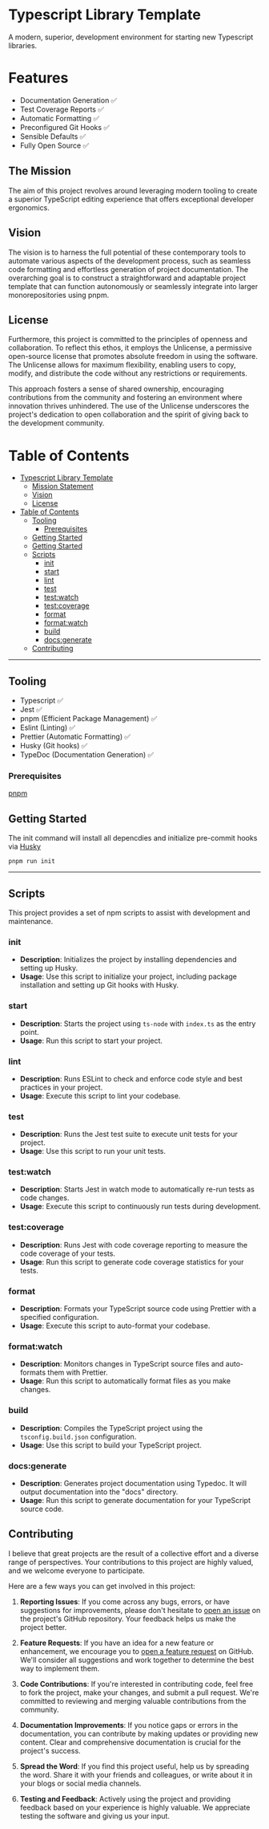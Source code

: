 # Typescript Library Template

A modern, superior, development environment for starting new Typescript libraries.

# Features
 - Documentation Generation ✅
 - Test Coverage Reports ✅
 - Automatic Formatting ✅
 - Preconfigured Git Hooks ✅
 - Sensible Defaults ✅
 - Fully Open Source ✅

## The Mission

The aim of this project revolves around leveraging modern tooling to create a superior TypeScript editing experience that offers exceptional developer ergonomics.

## Vision

The vision is to harness the full potential of these contemporary tools to automate various aspects of the development process, such as seamless code formatting and effortless generation of project documentation. The overarching goal is to construct a straightforward and adaptable project template that can function autonomously or seamlessly integrate into larger monorepositories using pnpm.

## License

Furthermore, this project is committed to the principles of openness and collaboration. To reflect this ethos, it employs the Unlicense, a permissive open-source license that promotes absolute freedom in using the software. The Unlicense allows for maximum flexibility, enabling users to copy, modify, and distribute the code without any restrictions or requirements.

This approach fosters a sense of shared ownership, encouraging contributions from the community and fostering an environment where innovation thrives unhindered. The use of the Unlicense underscores the project's dedication to open collaboration and the spirit of giving back to the development community.

# Table of Contents

- [Typescript Library Template](#typescript-library-template)
  - [Mission Statement](#mission-statement)
  - [Vision](#vision)
  - [License](#license)
- [Table of Contents](#table-of-contents)
  - [Tooling](#tooling)
    - [Prerequisites](#prerequisites)
  - [Getting Started](#getting-started)
  - [Getting Started](#getting-started-1)
  - [Scripts](#scripts)
    - [init](#init)
    - [start](#start)
    - [lint](#lint)
    - [test](#test)
    - [test:watch](#testwatch)
    - [test:coverage](#testcoverage)
    - [format](#format)
    - [format:watch](#formatwatch)
    - [build](#build)
    - [docs:generate](#docsgenerate)
  - [Contributing](#contributing)

---

## Tooling

- Typescript ✅
- Jest ✅
- pnpm (Efficient Package Management) ✅
- Eslint (Linting) ✅
- Prettier (Automatic Formatting) ✅
- Husky (Git hooks) ✅
- TypeDoc (Documentation Generation) ✅

### Prerequisites

[pnpm](https://pnpm.io)

## Getting Started

The init command will install all depencdies and initialize pre-commit hooks via [Husky]('https://typicode.github.io/husky/)

```
pnpm run init
```

---

## Scripts

This project provides a set of npm scripts to assist with development and maintenance.

### init

- **Description**: Initializes the project by installing dependencies and setting up Husky.
- **Usage**: Use this script to initialize your project, including package installation and setting up Git hooks with Husky.

### start

- **Description**: Starts the project using `ts-node` with `index.ts` as the entry point.
- **Usage**: Run this script to start your project.

### lint

- **Description**: Runs ESLint to check and enforce code style and best practices in your project.
- **Usage**: Execute this script to lint your codebase.

### test

- **Description**: Runs the Jest test suite to execute unit tests for your project.
- **Usage**: Use this script to run your unit tests.

### test:watch

- **Description**: Starts Jest in watch mode to automatically re-run tests as code changes.
- **Usage**: Execute this script to continuously run tests during development.

### test:coverage

- **Description**: Runs Jest with code coverage reporting to measure the code coverage of your tests.
- **Usage**: Run this script to generate code coverage statistics for your tests.

### format

- **Description**: Formats your TypeScript source code using Prettier with a specified configuration.
- **Usage**: Execute this script to auto-format your codebase.

### format:watch

- **Description**: Monitors changes in TypeScript source files and auto-formats them with Prettier.
- **Usage**: Run this script to automatically format files as you make changes.

### build

- **Description**: Compiles the TypeScript project using the `tsconfig.build.json` configuration.
- **Usage**: Use this script to build your TypeScript project.

### docs:generate

- **Description**: Generates project documentation using Typedoc. It will output documentation into the "docs" directory.
- **Usage**: Run this script to generate documentation for your TypeScript source code.

## Contributing

I believe that great projects are the result of a collective effort and a diverse range of perspectives. Your contributions to this project are highly valued, and we welcome everyone to participate.

Here are a few ways you can get involved in this project:

1. **Reporting Issues**: If you come across any bugs, errors, or have suggestions for improvements, please don't hesitate to [open an issue](https://github.com/minimallyexceptional/typescript-library-template/pulls) on the project's GitHub repository. Your feedback helps us make the project better.

2. **Feature Requests**: If you have an idea for a new feature or enhancement, we encourage you to [open a feature request](https://github.com/minimallyexceptional/typescript-library-template/issues/new) on GitHub. We'll consider all suggestions and work together to determine the best way to implement them.

3. **Code Contributions**: If you're interested in contributing code, feel free to fork the project, make your changes, and submit a pull request. We're committed to reviewing and merging valuable contributions from the community.

4. **Documentation Improvements**: If you notice gaps or errors in the documentation, you can contribute by making updates or providing new content. Clear and comprehensive documentation is crucial for the project's success.

5. **Spread the Word**: If you find this project useful, help us by spreading the word. Share it with your friends and colleagues, or write about it in your blogs or social media channels.

6. **Testing and Feedback**: Actively using the project and providing feedback based on your experience is highly valuable. We appreciate testing the software and giving us your input.
